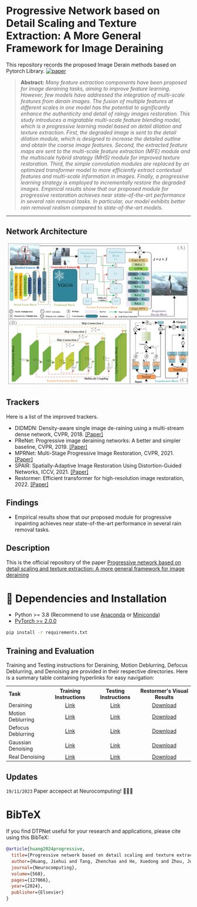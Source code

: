 # Progressive Network based on Detail Scaling and Texture Extraction: A More General Framework for Image Deraining
This repository records the proposed Image Derain methods based on Pytorch Library.
[![paper](https://github.com/JackAILab/hjhTest/blob/main/Paper-_COLOR_.svg)](https://www.sciencedirect.com/science/article/pii/S092523122301189X)

> **Abstract:** *Many feature extraction components have been proposed for image deraining tasks, aiming to improve feature learning. However, few models have addressed the integration of multi-scale features from derain images. The fusion of multiple features at different scales in one model has the potential to significantly enhance the authenticity and detail of raingy images restoration. This study introduces a migratable multi-scale feature blending model, which is a progressive learning model based on detail dilation and texture extraction. First, the degraded image is sent to the detail dilation module, which is designed to increase the detailed outline and obtain the coarse image features. Second, the extracted feature maps are sent to the multi-scale feature extraction (MFE) module and the multiscale hybrid strategy (MHS) module for improved texture restoration. Third, the simple convolution modules are replaced by an optimized transformer model to more efficiently extract contextual features and multi-scale information in images. Finally, a progressive learning strategy is employed to incrementally restore the degraded images. Empirical results show that our proposed module for progressive restoration achieves near state-of-the-art performance in several rain removal tasks. In particular, our model exhibits better rain removal realism compared to state-of-the-art models.* 
<hr />

## Network Architecture

<img src = picture/Framework.jpg> 


## Trackers
Here is a list of the improved trackers.

* DIDMDN: Density-aware single image de-raining using a multi-stream dense network, CVPR, 2018. [[Paper]](https://openaccess.thecvf.com/content_cvpr_2018/html/Zhang_Density-Aware_Single_Image_CVPR_2018_paper.html)
* PReNet: Progressive image deraining networks: A better and simpler baseline, CVPR, 2019. [[Paper]](https://openaccess.thecvf.com/content_CVPR_2019/html/Ren_Progressive_Image_Deraining_Networks_A_Better_and_Simpler_Baseline_CVPR_2019_paper.html)
* MPRNet: Multi-Stage Progressive Image Restoration, CVPR, 2021. [[Paper]](https://openaccess.thecvf.com/content/CVPR2021/html/Zamir_Multi-Stage_Progressive_Image_Restoration_CVPR_2021_paper.html)  
* SPAIR: Spatially-Adaptive Image Restoration Using Distortion-Guided Networks, ICCV, 2021. [[Paper]](https://openaccess.thecvf.com/content/ICCV2021/html/Purohit_Spatially-Adaptive_Image_Restoration_Using_Distortion-Guided_Networks_ICCV_2021_paper.html)
* Restormer: Efficient transformer for high-resolution image restoration, 2022. [[Paper]](https://openaccess.thecvf.com/content/CVPR2022/html/Zamir_Restormer_Efficient_Transformer_for_High-Resolution_Image_Restoration_CVPR_2022_paper.html)  

## Findings
* Empirical results show that our proposed module for progressive inpainting achieves near state-of-the-art performance in several rain removal tasks.


## Description
This is the official repository of the paper 
[Progressive network based on detail scaling and texture extraction: A more general framework for image deraining]([https://arxiv.org/abs/2311.14631](https://www.sciencedirect.com/science/article/pii/S092523122301189X)https://www.sciencedirect.com/science/article/pii/S092523122301189X) 

# 🔧 Dependencies and Installation
- Python >= 3.8 (Recommend to use [Anaconda](https://www.anaconda.com/download/#linux) or [Miniconda](https://docs.conda.io/en/latest/miniconda.html))
- [PyTorch >= 2.0.0](https://pytorch.org/)
```bash
pip install -r requirements.txt
```

## Training and Evaluation

Training and Testing instructions for Deraining, Motion Deblurring, Defocus Deblurring, and Denoising are provided in their respective directories. Here is a summary table containing hyperlinks for easy navigation:

<table>
  <tr>
    <th align="left">Task</th>
    <th align="center">Training Instructions</th>
    <th align="center">Testing Instructions</th>
    <th align="center">Restormer's Visual Results</th>
  </tr>
  <tr>
    <td align="left">Deraining</td>
    <td align="center"><a href="Deraining/README.md#training">Link</a></td>
    <td align="center"><a href="Deraining/README.md#evaluation">Link</a></td>
    <td align="center"><a href="https://drive.google.com/drive/folders/1HcLc6v03q_sP_lRPcl7_NJmlB9f48TWU?usp=sharing">Download</a></td>
  </tr>
  <tr>
    <td>Motion Deblurring</td>
    <td align="center"><a href="Motion_Deblurring/README.md#training">Link</a></td>
    <td align="center"><a href="Motion_Deblurring/README.md#evaluation">Link</a></td>
    <td align="center"><a href="https://drive.google.com/drive/folders/1qla3HEOuGapv1hqBwXEMi2USFPB2qmx_?usp=sharing">Download</a></td>
  </tr>
  <tr>
    <td>Defocus Deblurring</td>
    <td align="center"><a href="Defocus_Deblurring/README.md#training">Link</a></td>
    <td align="center"><a href="Defocus_Deblurring/README.md#evaluation">Link</a></td>
    <td align="center"><a href="https://drive.google.com/drive/folders/1V_pLc9CZFe4vN7c4SxtXsXKi2FnLUt98?usp=sharing">Download</a></td>
  </tr>
  <tr>
    <td>Gaussian Denoising</td>
    <td align="center"><a href="Denoising/README.md#training">Link</a></td>
    <td align="center"><a href="Denoising/README.md#evaluation">Link</a></td>
    <td align="center"><a href="https://drive.google.com/drive/folders/1rEAHUBkA9uCe9Q0AzI5zkYxePSgxYDEG?usp=sharing">Download</a></td>
  </tr>
  <tr>
    <td>Real Denoising</td>
    <td align="center"><a href="Denoising/README.md#training-1">Link</a></td>
    <td align="center"><a href="Denoising/README.md#evaluation-1">Link</a></td>
    <td align="center"><a href="https://drive.google.com/file/d/1CsEiN6R0hlmEoSTyy48nnhfF06P5aRR7/view?usp=sharing">Download</a></td>
  </tr>
</table>


## Updates 

`19/11/2023` Paper accepect at Neurocomputing! 🐣🐣🐣


# BibTeX
If you find DTPNet useful for your research and applications, please cite using this BibTeX:

```bibtex
@article{huang2024progressive,
  title={Progressive network based on detail scaling and texture extraction: A more general framework for image deraining},
  author={Huang, Jiehui and Tang, Zhenchao and He, Xuedong and Zhou, Jun and Zhou, Defeng and Chen, Calvin Yu-Chian},
  journal={Neurocomputing},
  volume={568},
  pages={127066},
  year={2024},
  publisher={Elsevier}
}
